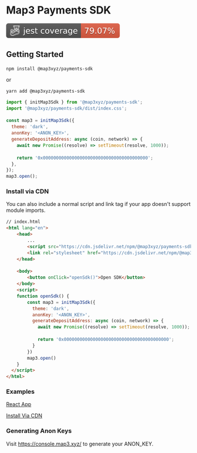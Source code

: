 # Map3 Payments SDK

![Jest coverage](./badges/coverage-jest%20coverage.svg)

## Getting Started

```
npm install @map3xyz/payments-sdk
```

or

```
yarn add @map3xyz/payments-sdk
```

```js
import { initMap3Sdk } from '@map3xyz/payments-sdk';
import '@map3xyz/payments-sdk/dist/index.css';

const map3 = initMap3Sdk({
  theme: 'dark',
  anonKey: '<ANON_KEY>',
  generateDepositAddress: async (coin, network) => {
    await new Promise((resolve) => setTimeout(resolve, 1000));

    return '0x0000000000000000000000000000000000000000';
  },
});
map3.open();
```

### Install via CDN

You can also include a normal script and link tag if your app doesn't support module imports.

```html
// index.html
<html lang="en">
    <head>
        ...
        <script src="https://cdn.jsdelivr.net/npm/@map3xyz/payments-sdk/dist/index.js"></script>
        <link rel="stylesheet" href="https://cdn.jsdelivr.net/npm/@map3xyz/payments-sdk/dist/index.css"></link>
    </head>

    <body>
        <button onClick="openSdk()">Open SDK</button>
    </body>
    <script>
    function openSdk() {
        const map3 = initMap3Sdk({
          theme: 'dark',
          anonKey: '<ANON_KEY>',
          generateDepositAddress: async (coin, network) => {
            await new Promise((resolve) => setTimeout(resolve, 1000));

            return '0x0000000000000000000000000000000000000000';
          }
        })
        map3.open()
    }
  </script>
</html>
```

### Examples
[React App](https://codesandbox.io/s/map3-sdk-react-example-du4ow8)

[Install Via CDN](https://codesandbox.io/s/map3-sdk-cdn-demo-l9t2x5)

### Generating Anon Keys

Visit https://console.map3.xyz/ to generate your ANON_KEY.
